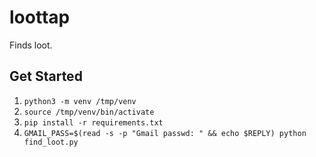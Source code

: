 # loottap

Finds loot.

## Get Started

1. `python3 -m venv /tmp/venv`
1. `source /tmp/venv/bin/activate`
1. `pip install -r requirements.txt`
2. `GMAIL_PASS=$(read -s -p "Gmail passwd: " && echo $REPLY) python find_loot.py`